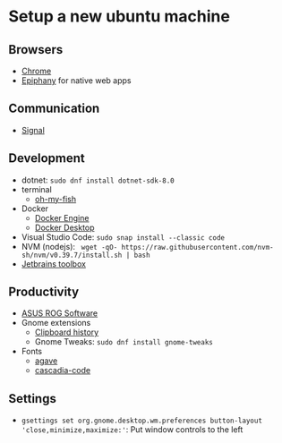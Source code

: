 # Setup a new ubuntu machine

## Browsers
- [Chrome](https://www.google.com/intl/en_uk/chrome/?platform=linux)
- [Epiphany](https://src.fedoraproject.org/rpms/epiphany) for native web apps

## Communication
- [Signal](https://signal.org/download/linux/)

## Development
- dotnet: `sudo dnf install dotnet-sdk-8.0`
- terminal
  - [oh-my-fish](https://github.com/oh-my-fish/oh-my-fish) 
- Docker
  - [Docker Engine](https://docs.docker.com/engine/install/fedora/)
  - [Docker Desktop](https://docs.docker.com/desktop/install/fedora/) 
- Visual Studio Code: `sudo snap install --classic code`
- NVM (nodejs): ` wget -qO- https://raw.githubusercontent.com/nvm-sh/nvm/v0.39.7/install.sh | bash`
- [Jetbrains toolbox](https://www.jetbrains.com/toolbox-app/)

## Productivity
- [ASUS ROG Software](https://asus-linux.org/guides/fedora-guide/)
- Gnome extensions
  - [Clipboard history](https://extensions.gnome.org/extension/4839/clipboard-history/)
  - Gnome Tweaks: `sudo dnf install gnome-tweaks`
- Fonts
  - [agave](https://www.programmingfonts.org/#agave)
  - [cascadia-code](https://www.programmingfonts.org/#cascadia-code)

## Settings
- `gsettings set org.gnome.desktop.wm.preferences button-layout 'close,minimize,maximize:'`: Put window controls to the left
